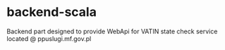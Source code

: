 # backend-scala
Backend part designed to provide WebApi for VATIN state check service located @ ppuslugi.mf.gov.pl
